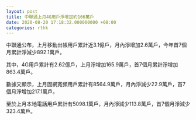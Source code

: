 ```yaml
---
layout: post
title: 中聯通上月4G用戶淨增加約166萬戶
date: 2020-08-20 17:18:32.000000000 +08:00
categories: rthk
---
```


中聯通公布，上月移動出帳用戶累計近3.1億戶，月內淨增加2.6萬戶，今年首7個月累計淨減少892.1萬戶。

其中，4G用戶累計有2.62億戶，上月淨增加165.9萬戶，首7個月累計淨增加863.4萬戶。

數據又顯示，上月固網寬頻用戶累計有8564.9萬戶，月內淨減少22.9萬戶，首7個月淨增加217.1萬戶。

至於上月本地電話用戶累計有5098.1萬戶，月內淨減少113.8萬戶，首7個月淨減少323.4萬戶。
